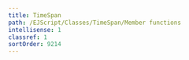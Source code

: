 ```yaml
---
title: TimeSpan
path: /EJScript/Classes/TimeSpan/Member functions
intellisense: 1
classref: 1
sortOrder: 9214
---
```





